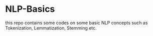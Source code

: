 # NLP-Basics
this repo contains some codes on some basic NLP concepts such as Tokenization, Lemmatization, Stemming etc.
